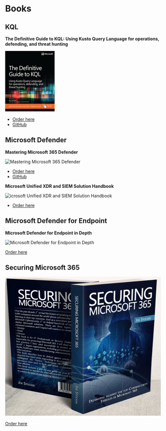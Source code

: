 # Books

## KQL

**The Definitive Guide to KQL: Using Kusto Query Language for operations, defending, and threat hunting**

![The Definitive Guide to KQL: Using Kusto Query Language for operations, defending, and threat hunting](./img/books/book_definitiveguidekql.jpg)

- [Order here](https://www.microsoftpressstore.com/store/definitive-guide-to-kql-using-kusto-query-language-9780138293383)
- [GitHub](https://github.com/KQLMSPress/definitive-guide-kql)

## Microsoft Defender

**Mastering Microsoft 365 Defender**

![Mastering Microsoft 365 Defender](./img/books/book_MasteringMicrosoft365Defender.avif)

- [Order here](https://www.packtpub.com/en-ch/product/mastering-microsoft-365-defender-9781803241708)
- [GitHub](https://github.com/PacktPublishing/Mastering-Microsoft-365-Defender)

**Microsoft Unified XDR and SIEM Solution Handbook**

![icrosoft Unified XDR and SIEM Solution Handbook](./img//books/book_MicrosoftUnifiedXDRandSIEMSolutionHandbook.avif)

- [Order here](https://www.packtpub.com/en-ch/product/microsoft-unified-xdr-and-siem-solution-handbook-9781835086858)

## Microsoft Defender for Endpoint

**Microsoft Defender for Endpoint in Depth**

![Microsoft Defender for Endpoint in Depth](./img//books/book_MicrosoftDefenderforEndpointinDepth.avif)

[Order here](https://www.packtpub.com/en-ch/product/microsoft-defender-for-endpoint-in-depth-9781804615461)

## Securing Microsoft 365

![Securing Microsoft 365](./img/books/book_securingms365joe.png)

[Order here](https://thecloudtechnologist.com/book/)